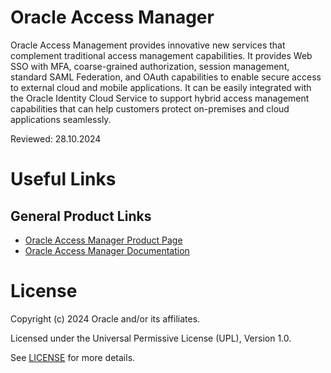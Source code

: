 # Oracle Access Manager

Oracle Access Management provides innovative new services that complement traditional access management capabilities. It provides Web SSO with MFA, coarse-grained authorization, session management, standard SAML Federation, and OAuth capabilities to enable secure access to external cloud and mobile applications. It can be easily integrated with the Oracle Identity Cloud Service to support hybrid access management capabilities that can help customers protect on-premises and cloud applications seamlessly.

Reviewed: 28.10.2024

# Useful Links

## General Product Links

- [Oracle Access Manager Product Page](https://www.oracle.com/middleware/technologies/access-management.html)
- [Oracle Access Manager Documentation](https://docs.oracle.com/en/middleware/idm/suite/12.2.1.3/)
    
# License

Copyright (c) 2024 Oracle and/or its affiliates.

Licensed under the Universal Permissive License (UPL), Version 1.0.

See [LICENSE](https://github.com/oracle-devrel/technology-engineering/blob/main/LICENSE) for more details.
